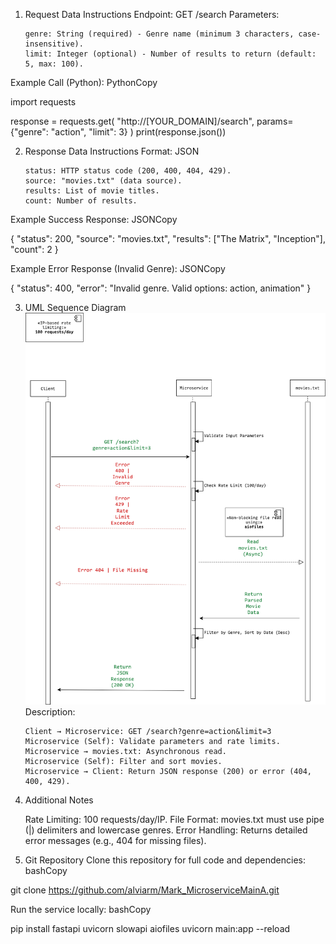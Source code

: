 1.  Request Data Instructions
    Endpoint:
    GET /search
    Parameters:

        genre: String (required) - Genre name (minimum 3 characters, case-insensitive).
        limit: Integer (optional) - Number of results to return (default: 5, max: 100).

Example Call (Python):
PythonCopy

import requests

response = requests.get(
"http://[YOUR_DOMAIN]/search",
params={"genre": "action", "limit": 3}
)
print(response.json())

2.  Response Data Instructions
    Format: JSON

        status: HTTP status code (200, 400, 404, 429).
        source: "movies.txt" (data source).
        results: List of movie titles.
        count: Number of results.

Example Success Response:
JSONCopy

{
"status": 200,
"source": "movies.txt",
"results": ["The Matrix", "Inception"],
"count": 2
}

Example Error Response (Invalid Genre):
JSONCopy

{
"status": 400,
"error": "Invalid genre. Valid options: action, animation"
}

3.  UML Sequence Diagram
    ![UML Sequence Diagram](/images/UML_diagram.png)
    Description:

        Client → Microservice: GET /search?genre=action&limit=3
        Microservice (Self): Validate parameters and rate limits.
        Microservice → movies.txt: Asynchronous read.
        Microservice (Self): Filter and sort movies.
        Microservice → Client: Return JSON response (200) or error (404, 400, 429).

4.  Additional Notes

    Rate Limiting: 100 requests/day/IP.
    File Format: movies.txt must use pipe (|) delimiters and lowercase genres.
    Error Handling: Returns detailed error messages (e.g., 404 for missing files).

5.  Git Repository
    Clone this repository for full code and dependencies:
    bashCopy

git clone https://github.com/alviarm/Mark_MicroserviceMainA.git

Run the service locally:
bashCopy

pip install fastapi uvicorn slowapi aiofiles
uvicorn main:app --reload
